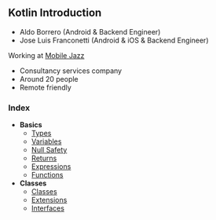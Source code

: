 ## Kotlin Introduction

* Aldo Borrero (Android & Backend Engineer)
* Jose Luis Franconetti (Android & iOS & Backend Engineer)

Working at [Mobile Jazz](https://mobilejazz.com/)
* Consultancy services company
* Around 20 people
* Remote friendly

### Index

- **Basics**
  - [Types](basics/types/types.md)
  - [Variables](basics/variables/variables.md)
  - [Null Safety](basics/null_safety/null_safety.md)
  - [Returns](basics/returns/returns.md)
  - [Expressions](basics/control_flows/control_flows.md)
  - [Functions](basics/functions/functions.md)
- **Classes**
  - [Classes](classes/classes/classes.md)
  - [Extensions](classes/extensions/extensions.md)
  - [Interfaces](classes/interfaces/interfaces.md)

